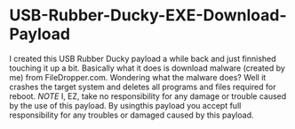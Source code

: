 # USB-Rubber-Ducky-EXE-Download-Payload
I created this USB Rubber Ducky payload a while back and just finnished touching it up a bit. Basically what it does is download malware (created by me) from FileDropper.com. Wondering what the malware does? Well it crashes the target system and deletes all programs and files required for reboot. 
*NOTE*
I, EZ, take no responsibility for any damage or trouble caused by the use of this payload. By usingthis payload you accept full responsibility for any troubles or damaged caused by this payload.
